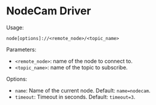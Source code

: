 NodeCam Driver
==============

Usage:

    node[options]://<remote_node>/<topic_name>

Parameters:

  * `<remote_node>`: name of the node to connect to.
  * `<topic_name>`: name of the topic to subscribe.

Options:

  * `name`: Name of the current node. Default: `name=nodecam`.
  * `timeout`: Timeout in seconds. Default: `timeout=3`.
